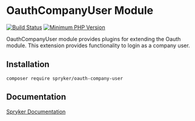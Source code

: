 # OauthCompanyUser Module
[![Build Status](https://travis-ci.org/spryker/oauth-company-user.svg)](https://travis-ci.org/spryker/oauth-company-user)
[![Minimum PHP Version](https://img.shields.io/badge/php-%3E%3D%207.2-8892BF.svg)](https://php.net/)

OauthCompanyUser module provides plugins for extending the Oauth module. This extension provides functionality to login as a company user.

## Installation

```
composer require spryker/oauth-company-user
```

## Documentation

[Spryker Documentation](https://academy.spryker.com/developing_with_spryker/module_guide/modules.html)
